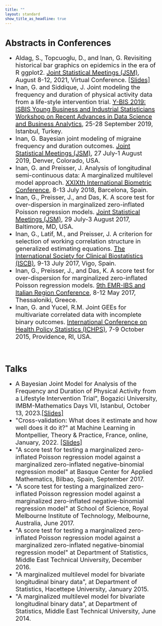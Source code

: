 ```yaml
---
title: ""
layout: standard
show_title_as_headline: true
---
```


<h1 color="rgb(132," 132,="" 132);="">Abstracts in Conferences</h1>
<ul style="font-size:20px;">
<li>
Aldag, S., Topcuoglu, D., and Inan, G. Revisiting historical bar graphics on epidemics in the era of R ggplot2. <a href="https://ww2.amstat.org/meetings/jsm/2021/"> Joint Statistical Meetings (JSM)</a>, August 8-12, 2021, Virtual Conference. <a href="https://gulinan.github.io/jsm2021talk/#1">[Slides]</a><br>
</li>
<li>
Inan, G. and Siddique, J. Joint modeling the frequency and duration of physical activity data from a life-style intervention trial. <a href="http://ybis2019.msgsu.edu.tr/download/conference-program-of-y-bis2019/"> Y-BIS 2019: ISBIS Young Business and Industrial Statisticians Workshop on Recent Advances in Data Science and Business Analytics</a>, 25-28 September 2019, Istanbul, Turkey. <br>
</li>
<li>
Inan, G. Bayesian joint modeling of migraine frequency and duration outcomes. <a href="https://ww2.amstat.org/meetings/jsm/2019/"> Joint Statistical Meetings (JSM)</a>, 27 July-1 August 2019, Denver, Colorado, USA. <br>
</li>
<li>
Inan, G. and Preisser, J. Analysis of longitudinal semi-continuous data: A marginalized multilevel model approach. <a href="http://2018.biometricconference.org/"> XXIXth International Biometric Conference</a>, 8-13 July 2018, Barcelona, Spain. <br>
</li>
<li>
Inan, G., Preisser, J., and Das, K.  A score test for over-dispersion in marginalized zero-inflated Poisson regression models. <a href="https://ww2.amstat.org/meetings/jsm/2017/"> Joint Statistical Meetings (JSM)</a>, 29 July-3 August 2017, Baltimore, MD, USA.<br>
</li>
<li>
Inan, G.,  Latif, M., and Preisser, J. A criterion for selection of working correlation structure in generalized estimating equations. <a href="https://web.archive.org/web/20170713032336/http://www.iscb2017.info/">The International Society for Clinical Biostatistics (ISCB)</a>, 9-13 July 2017, Vigo, Spain. <br>
</li>
<li>
Inan, G., Preisser, J., and Das, K.  A score test for over-dispersion for marginalized zero-inflated Poisson regression models. <a href="http://www2.stat-athens.aueb.gr/~emribs/page/emr2017.html">9th EMR-IBS and Italian Region Conference</a>, 8-12 May 2017, Thessaloniki, Greece. <br>
</li>
<li>
Inan, G. and Yucel, R.M. Joint GEEs for multivariate correlated data with incomplete binary outcomes. <a href="https://ww2.amstat.org/meetings/ichps/2015/">International Conference on Health Policy Statistics (ICHPS)</a>, 7-9 October 2015, Providence, RI, USA.<br>
  </li>
</ul>
<br>
<h1 color="rgb(132," 132,="" 132);="">Talks</h1>
<ul style="font-size:20px;">
<li> A Bayesian Joint Model for Analysis of the Frequency and Duration of Physical Activity from a Lifestyle Intervention Trial", Bogazici University, IMBM-Mathematics Days VII, Istanbul, October 13, 2023.<a href="https://github.com/gulinan/imbm_talk_2023/blob/main/imbm_talk_2023.pdf">[Slides]</a></li>
<li> "Cross-validation: What does it estimate and how well does it do it?" at Machine Learning in Montpellier, Theory & Practice, France, online, January, 2022. <a href="https://groupes.renater.fr/wiki/ml-mtp/_media/wiki/cv_inan_gul.pdf">[Slides]</a> </li>
<li> "A score test for testing a marginalized zero-inflated Poisson regression model against a marginalized zero-inflated negative-binomial regression model" at Basque Center for Applied Mathematics, Bilbao, Spain, September 2017.<br>
</li>
<li> "A score test for testing a marginalized zero-inflated Poisson regression model against a marginalized zero-inflated negative-binomial regression model"  at School of Science, Royal Melbourne Institute of Technology, Melbourne, Australia, June 2017.<br>
</li>
<li> "A score test for testing a marginalized zero-inflated Poisson regression model against a marginalized zero-inflated negative-binomial regression model" at Department of Statistics, Middle East Technical University, December 2016. <br>
</li>
<li>
"A marginalized multilevel model for bivariate longitudinal binary data", at Department of Statistics, Hacettepe University, January 2015. <br>
</li>
<li>
"A marginalized multilevel model for bivariate longitudinal binary data", at Department of Statistics, Middle East Technical University, June 2014. <br>
</li>
</ul> 
